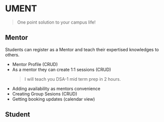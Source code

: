 # UMENT

> One point solution to your campus life!

## Mentor

Students can register as a Mentor and teach their expertised knowledges to others.

- Mentor Profile (CRUD)
- As a mentor they can create 1:1 sessions (CRUD)
  > I will teach you DSA-1 mid term prep in 2 hours.
- Adding availability as mentors convenience
- Creating Group Sesions (CRUD)
- Getting booking updates (calendar view)

## Student
